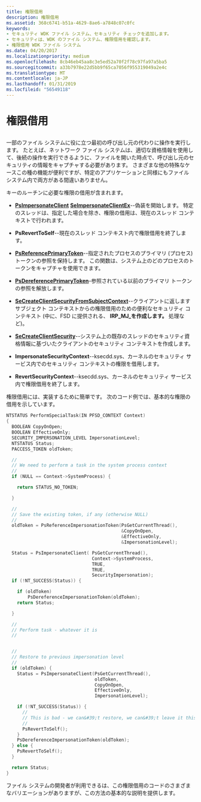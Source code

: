 ```yaml
---
title: 権限借用
description: 権限借用
ms.assetid: 368c6741-b51a-4629-8ae6-a7848c07c0fc
keywords:
- セキュリティ WDK ファイル システム、セキュリティ チェックを追加します。
- セキュリティは、WDK のファイル システム、権限借用を確認します。
- 権限借用 WDK ファイル システム
ms.date: 04/20/2017
ms.localizationpriority: medium
ms.openlocfilehash: 8cb46eb45aa8c3e5ed52a70f2f78c97fa97a5ba5
ms.sourcegitcommit: a33b7978e22d5bb9f65ca7056f955319049a2e4c
ms.translationtype: MT
ms.contentlocale: ja-JP
ms.lasthandoff: 01/31/2019
ms.locfileid: "56549118"
---
```

# <a name="impersonation"></a>権限借用


## <span id="ddk_impersonation_if"></span><span id="DDK_IMPERSONATION_IF"></span>


一部のファイル システムに役に立つ最初の呼び出し元の代わりに操作を実行します。 たとえば、ネットワーク ファイル システムは、適切な資格情報を使用して、後続の操作を実行できるように、ファイルを開いた時点で、呼び出し元のセキュリティの情報をキャプチャする必要があります。 さまざまな他の特殊なケースこの種の機能が便利ですが、特定のアプリケーションと同様にもファイル システム内で両方がある間違いありません。

キーのルーチンに必要な権限の借用が含まれます。

-   [**PsImpersonateClient**](https://msdn.microsoft.com/library/windows/hardware/ff551907) [**SeImpersonateClientEx**](https://msdn.microsoft.com/library/windows/hardware/ff556659)--偽装を開始します。 特定のスレッドは、指定した場合を除き、権限の借用は、現在のスレッド コンテキストで行われます。

-   **PsRevertToSelf**--現在のスレッド コンテキスト内で権限借用を終了します。

-   [**PsReferencePrimaryToken**](https://msdn.microsoft.com/library/windows/hardware/ff551930)--指定されたプロセスのプライマリ (プロセス) トークンの参照を保持します。 この関数は、システム上のどのプロセスのトークンをキャプチャを使用できます。

-   [**PsDereferencePrimaryToken**](https://msdn.microsoft.com/library/windows/hardware/ff551896)-参照されている以前のプライマリ トークンの参照を解放します。

-   [**SeCreateClientSecurityFromSubjectContext**](https://msdn.microsoft.com/library/windows/hardware/ff556598)--クライアントに返しますサブジェクト コンテキストからの権限借用のための便利なセキュリティ コンテキスト (中に、FSD に提供される、 **IRP\_MJ\_を作成します。** 処理など)。

-   [**SeCreateClientSecurity**](https://msdn.microsoft.com/library/windows/hardware/ff556595)--システム上の既存のスレッドのセキュリティ資格情報に基づいたクライアントのセキュリティ コンテキストを作成します。

-   **ImpersonateSecurityContext**--ksecdd.sys、カーネルのセキュリティ サービス内でのセキュリティ コンテキストの権限を借用します。

-   **RevertSecurityContext**--ksecdd.sys、カーネルのセキュリティ サービス内で権限借用を終了します。

権限借用には、実装するために簡単です。 次のコード例では、基本的な権限の借用を示しています。

```cpp
NTSTATUS PerformSpecialTask(IN PFSD_CONTEXT Context)
{
  BOOLEAN CopyOnOpen;
  BOOLEAN EffectiveOnly;
  SECURITY_IMPERSONATION_LEVEL ImpersonationLevel;
  NTSTATUS Status;
  PACCESS_TOKEN oldToken;

  //
  // We need to perform a task in the system process context
  //
  if (NULL == Context->SystemProcess) {

    return STATUS_NO_TOKEN;

  }

  //
  // Save the existing token, if any (otherwise NULL)
  //
  oldToken = PsReferenceImpersonationToken(PsGetCurrentThread(),
                                           &CopyOnOpen,
                                           &EffectiveOnly,
                                           &ImpersonationLevel);

  Status = PsImpersonateClient( PsGetCurrentThread(),
                                Context->SystemProcess,
                                TRUE,
                                TRUE,
                                SecurityImpersonation);
  if (!NT_SUCCESS(Status)) {

    if (oldToken)
        PsDereferenceImpersonationToken(oldToken);
    return Status;

  }

  //
  // Perform task - whatever it is
  //


  //
  // Restore to previous impersonation level
  //
  if (oldToken) {
    Status = PsImpersonateClient(PsGetCurrentThread(),
                                 oldToken,
                                 CopyOnOpen,
                                 EffectiveOnly,
                                 ImpersonationLevel);

    if (!NT_SUCCESS(Status)) {
      //
      // This is bad - we can&#39;t restore, we can&#39;t leave it this way 
      //
      PsRevertToSelf();
    }
    PsDereferenceImpersonationToken(oldToken);
  } else {
    PsRevertToSelf();
  }

  return Status;
}
```

ファイル システムの開発者が利用できるは、この権限借用のコードのさまざまなバリエーションがありますが、この方法の基本的な説明を提供します。

 

 




